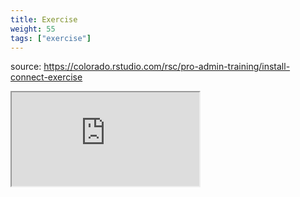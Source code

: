 ```yaml
---
title: Exercise
weight: 55
tags: ["exercise"]
---
```


source: https://colorado.rstudio.com/rsc/pro-admin-training/install-connect-exercise

<div class="resp-container-learnr" class="cssload-loader">
  <div class="cssload-loader">
    <div class="cssload-inner cssload-one"></div>
    <div class="cssload-inner cssload-two"></div>
    <div class="cssload-inner cssload-three"></div>
  </div>
  <iframe 
    src="https://colorado.rstudio.com/rsc/pro-admin-training/install-connect-exercise" 
    class="resp-iframe-learnr" 
    gesture="media"  allowfullscreen>
  </iframe>
</div>



